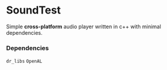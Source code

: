 # SoundTest

Simple **cross-platform** audio player written in c++ with minimal dependencies.

### Dependencies

`dr_libs` `OpenAL`
